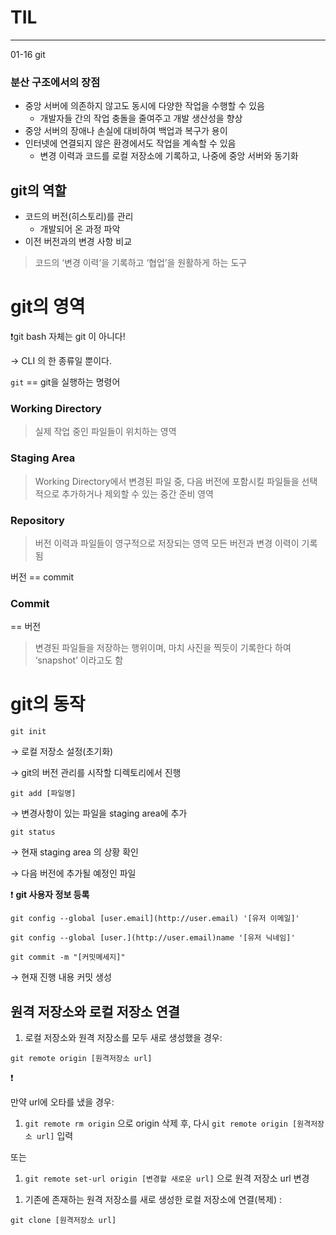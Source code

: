 # TIL 
------
01-16
git

### 분산 구조에서의 장점

- 중앙 서버에 의존하지 않고도 동시에 다양한 작업을 수행할 수 있음
    - 개발자들 간의 작업 충돌을 줄여주고 개발 생산성을 향상
- 중앙 서버의 장애나 손실에 대비하여 백업과 복구가 용이
- 인터넷에 연결되지 않은 환경에서도 작업을 계속할 수 있음
    - 변경 이력과 코드를 로컬 저장소에 기록하고, 나중에 중앙 서버와 동기화

## git의 역할

- 코드의 버전(히스토리)를 관리
    - 개발되어 온 과정 파악
- 이전 버전과의 변경 사항 비교

> 코드의 ‘변경 이력’을 기록하고 ‘협업’을 원활하게 하는 도구
> 

# git의 영역

❗git bash 자체는 git 이 아니다! 

→ CLI 의 한 종류일 뿐이다. 

`git` == git을 실행하는 명령어

### Working Directory

> 실제 작업 중인 파일들이 위치하는 영역
> 

### Staging Area

> Working Directory에서 변경된 파일 중, 
다음 버전에 포함시킬 파일들을 선택적으로 추가하거나
제외할 수 있는 중간 준비 영역
> 

### Repository

> 버전 이력과 파일들이 영구적으로 저장되는 영역
모든 버전과 변경 이력이 기록됨
> 

버전 == commit

### Commit

== 버전

> 변경된 파일들을 저장하는 행위이며, 
마치 사진을 찍듯이 기록한다 하여 ‘snapshot’ 이라고도 함
> 

# git의 동작

`git init` 

→ 로컬 저장소 설정(초기화)

→ git의 버전 관리를 시작할 디렉토리에서 진행


`git add [파일명]`

→ 변경사항이 있는 파일을 staging area에 추가

`git status` 

→ 현재 staging area 의 상황 확인


→ 다음 버전에 추가될 예정인 파일

❗ **git 사용자 정보 등록**  

`git config --global [user.email](http://user.email) '[유저 이메일]'`

`git config --global [user.](http://user.email)name '[유저 닉네임]'`

`git commit -m "[커밋메세지]"`

→ 현재 진행 내용 커밋 생성

 


## 원격 저장소와 로컬 저장소 연결

1. 로컬 저장소와 원격 저장소를 모두 새로 생성했을 경우:  

`git remote origin [원격저장소 url]`

<aside>
❗

만약 url에 오타를 냈을 경우: 

1. `git remote rm origin` 으로 origin 삭제 후, 다시 `git remote origin [원격저장소 url]` 입력

또는

1. `git remote set-url origin [변경할 새로운 url]` 으로 원격 저장소 url 변경 
</aside>

1. 기존에 존재하는 원격 저장소를 새로 생성한 로컬 저장소에 연결(복제) : 

`git clone [원격저장소 url]`
